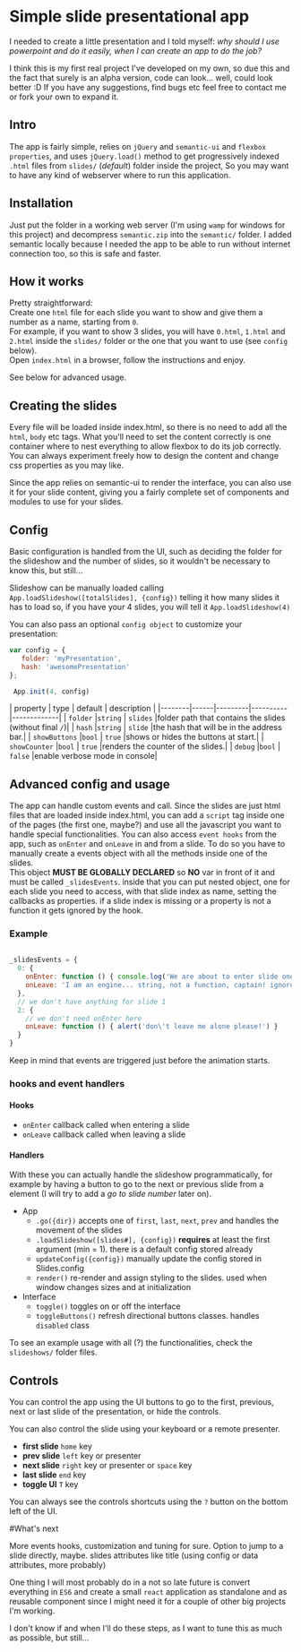 # Simple slide presentational app

I needed to create a little presentation and I told myself: _why should I use powerpoint and do it easily, when I can create an app to do the job?_

I think this is my first real project I've developed on my own, so due this and the fact that surely is an alpha version, code can look... well, could look better :D
If you have any suggestions, find bugs etc feel free to contact me or fork your own to expand it.

## Intro

The app is fairly simple, relies on `jQuery` and `semantic-ui` and `flexbox properties`, and uses `jQuery.load()` method to get progressively indexed `.html` files from `slides/` (_default_) folder inside the project, So you may want to have any kind of webserver where to run this application.

## Installation

Just put the folder in a working web server (I'm using `wamp` for windows for this project) and decompress `semantic.zip` into the `semantic/` folder. I added semantic locally because I needed the app to be able to run without internet connection too, so this is safe and faster.

## How it works

Pretty straightforward:  
Create one `html` file for each slide you want to show and give them a number as a name, starting from `0`.  
For example, if you want to show 3 slides, you will have `0.html`, `1.html` and `2.html` inside the `slides/` folder or the one that you want to use (see `config` below).  
Open `index.html` in a browser, follow the instructions and enjoy.  
  
See below for advanced usage.


## Creating the slides

Every file will be loaded inside index.html, so there is no need to add all the `html`, `body` etc tags.
What you'll need to set the content correctly is one container where to nest everything to allow flexbox to do its job correctly. You can always experiment freely how to design the content and change css properties as you may like.

Since the app relies on semantic-ui to render the interface, you can also use it for your slide content, giving you a fairly complete set of components and modules to use for your slides.

## Config

Basic configuration is handled from the UI, such as deciding the folder for the slideshow and the number of slides, so it wouldn't be necessary to know this, but still...

Slideshow can be manually loaded calling `App.loadSlideshow([totalSlides], {config})` telling it how many slides it has to load so, if you have your 4 slides, you will tell it `App.loadSlideshow(4)`

You can also pass an optional `config object` to customize your presentation: 
```javascript
var config = {
   folder: 'myPresentation',
   hash: 'awesomePresentation'
};

 App.init(4, config)
 ```

|     property  |   type  |  default | description |
|--------|------|---------|----------|-------------|
| `folder`      |`string` | `slides` |folder path that contains the slides (without final `/`)|
| `hash`        |`string` | `slide`  |the hash that will be in the address bar.|
| `showButtons` |`bool`   | `true`   |shows or hides the buttons at start.|
| `showCounter` |`bool`   | `true`   |renders the counter of the slides.|
| `debug`       |`bool`   | `false`  |enable verbose mode in console|


## Advanced config and usage

The app can handle custom events and call. Since the slides are just html files that are loaded inside index.html, you can add a `script` tag inside one of the pages (the first one, maybe?) and use all the javascript you want to handle special functionalities.
You can also access `event hooks` from the app, such as `onEnter` and `onLeave` in and from a slide. To do so you have to manually create a events object with all the methods inside one of the slides.  
This object **MUST BE GLOBALLY DECLARED** so **NO** var in front of it and must be called `_slidesEvents`. inside that you can put nested object, one for each slide you need to access, with that slide index as name, setting the callbacks as properties. if a slide index is missing or a property is not a function it gets ignored by the hook.

### Example

```javascript

_slidesEvents = {
  0: {
    onEnter: function () { console.log('We are about to enter slide one!')},
    onLeave: 'I am an engine... string, not a function, captain! ignore me!' 
  },
  // we don't have anything for slide 1
  2: {
    // we don't need onEnter here
    onLeave: function () { alert('don\'t leave me alone please!') }
  }
}

```
Keep in mind that events are triggered just before the animation starts.

### hooks and event handlers


#### Hooks
* `onEnter` callback called when entering a slide
* `onLeave` callback called when leaving a slide

#### Handlers
With these you can actually handle the slideshow programmatically, for example by having a button to go to the next or previous slide from a element (I will try to add a _go to slide number_ later on).

* App
  * `.go({dir})` accepts one of `first`, `last`, `next`, `prev` and handles the movement of the slides
  * `.loadSlideshow([slides#], {config})` **requires** at least the first argument (min = 1). there is a default config stored already
  * `updateConfig({config})` manually update the config stored in Slides.config
  * `render()` re-render and assign styling to the slides. used when window changes sizes and at initialization
* Interface
  * `toggle()` toggles on or off the interface
  * `toggleButtons()` refresh directional buttons classes. handles `disabled` class


To see an example usage with all (?) the functionalities, check the `slideshows/` folder files.

## Controls

You can control the app using the UI buttons to go to the first, previous, next or last slide of the presentation, or hide the controls.

You can also control the slide using your keyboard or a remote presenter.

* **first slide** `home` key
* **prev slide** `left` key or presenter
* **next slide** `right` key or presenter or `space` key
* **last slide** `end` key 
* **toggle UI** `T` key

You can always see the controls shortcuts using the `?` button on the bottom left of the UI.


#What's next

More events hooks, customization and tuning for sure.
Option to jump to a slide directly, maybe.
slides attributes like title (using config or data attributes, more probably)

One thing I will most probably do in a not so late future is convert everything in `ES6` and create a small `react` application as standalone and as reusable component since I might need it for a couple of other big projects I'm working.

I don't know if and when I'll do these steps, as I want to tune this as much as possible, but still...
